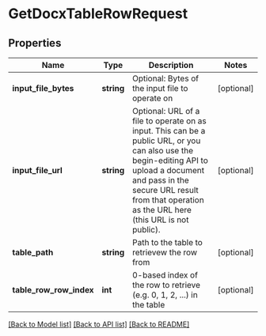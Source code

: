# GetDocxTableRowRequest

## Properties
Name | Type | Description | Notes
------------ | ------------- | ------------- | -------------
**input_file_bytes** | **string** | Optional: Bytes of the input file to operate on | [optional] 
**input_file_url** | **string** | Optional: URL of a file to operate on as input.  This can be a public URL, or you can also use the begin-editing API to upload a document and pass in the secure URL result from that operation as the URL here (this URL is not public). | [optional] 
**table_path** | **string** | Path to the table to retrievew the row from | [optional] 
**table_row_row_index** | **int** | 0-based index of the row to retrieve (e.g. 0, 1, 2, ...) in the table | [optional] 

[[Back to Model list]](../README.md#documentation-for-models) [[Back to API list]](../README.md#documentation-for-api-endpoints) [[Back to README]](../README.md)


